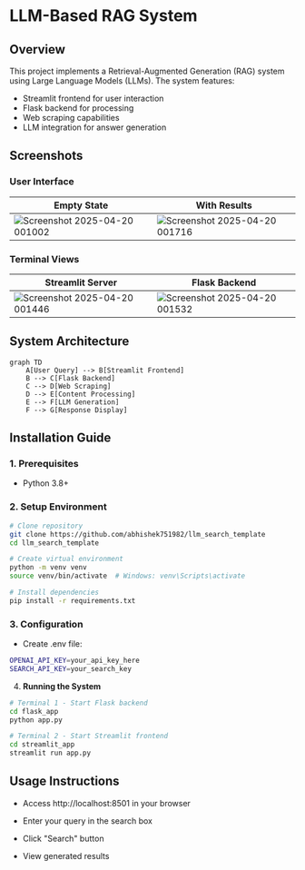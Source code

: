 # LLM-Based RAG System

## Overview

This project implements a Retrieval-Augmented Generation (RAG) system using Large Language Models (LLMs). The system features:
- Streamlit frontend for user interaction
- Flask backend for processing
- Web scraping capabilities
- LLM integration for answer generation

## Screenshots

### User Interface
| Empty State | With Results |
|-------------|--------------|
| ![Screenshot 2025-04-20 001002](https://github.com/user-attachments/assets/04fa6041-65e6-4310-9aa1-b19b80d0f13b) | ![Screenshot 2025-04-20 001716](https://github.com/user-attachments/assets/a97fff18-a573-41ae-bd8a-91ddccb30ac8) |

### Terminal Views
| Streamlit Server | Flask Backend |
|------------------|---------------|
| ![Screenshot 2025-04-20 001446](https://github.com/user-attachments/assets/708d016a-2e2d-453a-a104-c044bb5d2132) | ![Screenshot 2025-04-20 001532](https://github.com/user-attachments/assets/66c2b61c-644d-47d3-9bf9-f88d464f9573) |

## System Architecture

```mermaid
graph TD
    A[User Query] --> B[Streamlit Frontend]
    B --> C[Flask Backend]
    C --> D[Web Scraping]
    D --> E[Content Processing]
    E --> F[LLM Generation]
    F --> G[Response Display]
```
## Installation Guide
### 1. **Prerequisites**
- Python 3.8+

### 2. **Setup Environment**

```bash
# Clone repository
git clone https://github.com/abhishek751982/llm_search_template
cd llm_search_template

# Create virtual environment
python -m venv venv
source venv/bin/activate  # Windows: venv\Scripts\activate

# Install dependencies
pip install -r requirements.txt
```
### 3. **Configuration**
- Create .env file:
```bash
OPENAI_API_KEY=your_api_key_here
SEARCH_API_KEY=your_search_key
```
4. **Running the System**
```bash
# Terminal 1 - Start Flask backend
cd flask_app
python app.py

# Terminal 2 - Start Streamlit frontend
cd streamlit_app
streamlit run app.py
```
## Usage Instructions
- Access http://localhost:8501 in your browser

- Enter your query in the search box

- Click "Search" button

- View generated results
